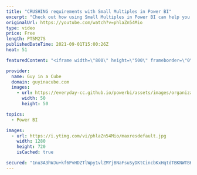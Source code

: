 ```yaml
---
title: "CRUSHING requirements with Small Multiples in Power BI"
excerpt: "Check out how using Small Multiples in Power BI can help you CRUSH requirements and satisfy business requests to make amazing reports! Patrick also has a neat trick for you.  Documentation: https://docs.microsoft.com/power-bi/visuals/power-bi-visualization-small-multiples  📢 Become a member: https://guyinacu.be/membership"
originalUrl: https://youtube.com/watch?v=phlaZn54Mio
type: video
price: Free
length: PT5M27S
publishedDateTime: 2021-09-01T15:00:26Z
heat: 51

featuredContent: "<iframe width=\"800\" height=\"500\" frameborder=\"0\" src=\"https://www.youtube.com/embed/phlaZn54Mio\" allow=\"accelerometer; autoplay; encrypted-media; gyroscope; picture-in-picture\" allowfullscreen></iframe>"

provider:
  name: Guy in a Cube
  domain: guyinacube.com
  images:
    - url: https://everyday-cc.github.io/powerbi/assets/images/organizations/guyinacube.com-50x50.jpg
      width: 50
      height: 50

topics:
  - Power BI

images:
  - url: https://i.ytimg.com/vi/phlaZn54Mio/maxresdefault.jpg
    width: 1280
    height: 720
    isCached: true

secured: "1nu3A3hWJu+kf6PvHDZTlWpy1vlZMYjBNaFsuSyDKtCincbKxHqtdTBKNWTBKqXVgBWXTD/1OzBcUyK5HTCOUSTL19Q2UNO6MDCftWvPCCIqG4bSNNLe6WdgRQ99lST2LzUtxqm7QN4Dc/e+zpk3w59vfF5k7XWQD3h77EfUezHrtMTYtf23EPj4yxkjKLHjwmONMgIMSYUCU7k+5fYBaDInMZq6dB1Eg/62EbeWzw4I3buEvRW9MJtxRA4wdtoX1Qs7DUfbfFqs/540FuIhu8Okjk2DkOqjSKL7nJWI/Kc1n404e0UNHUZBuwI9hwk1xFu9+rbp1fhLW7PO85G7gV6hFtshVS71FCdQeCS3rLWpckGm2xbMQcfpokM9If7cv5i/Za1Xz4EUXsCILkmyXt9IOP3FIgJTdYgby6K/6Q4=;IOjmImJHDfAflesbu2MaJg=="
---
```


